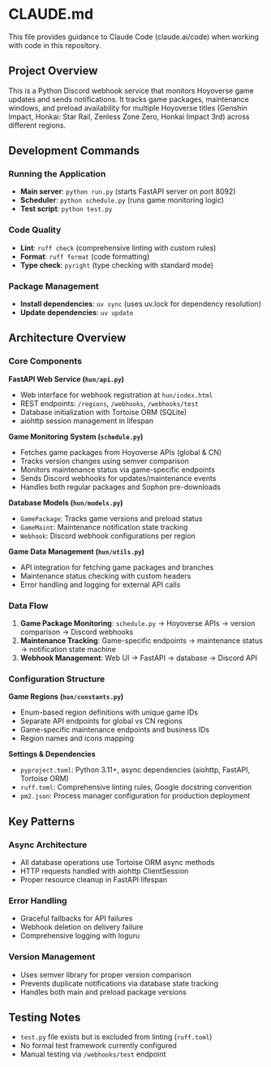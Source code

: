 # CLAUDE.md

This file provides guidance to Claude Code (claude.ai/code) when working with code in this repository.

## Project Overview

This is a Python Discord webhook service that monitors Hoyoverse game updates and sends notifications. It tracks game packages, maintenance windows, and preload availability for multiple Hoyoverse titles (Genshin Impact, Honkai: Star Rail, Zenless Zone Zero, Honkai Impact 3rd) across different regions.

## Development Commands

### Running the Application
- **Main server**: `python run.py` (starts FastAPI server on port 8092)
- **Scheduler**: `python schedule.py` (runs game monitoring logic)
- **Test script**: `python test.py`

### Code Quality
- **Lint**: `ruff check` (comprehensive linting with custom rules)
- **Format**: `ruff format` (code formatting)
- **Type check**: `pyright` (type checking with standard mode)

### Package Management
- **Install dependencies**: `uv sync` (uses uv.lock for dependency resolution)
- **Update dependencies**: `uv update`

## Architecture Overview

### Core Components

**FastAPI Web Service (`hun/api.py`)**
- Web interface for webhook registration at `hun/index.html`
- REST endpoints: `/regions`, `/webhooks`, `/webhooks/test`
- Database initialization with Tortoise ORM (SQLite)
- aiohttp session management in lifespan

**Game Monitoring System (`schedule.py`)**
- Fetches game packages from Hoyoverse APIs (global & CN)
- Tracks version changes using semver comparison
- Monitors maintenance status via game-specific endpoints
- Sends Discord webhooks for updates/maintenance events
- Handles both regular packages and Sophon pre-downloads

**Database Models (`hun/models.py`)**
- `GamePackage`: Tracks game versions and preload status
- `GameMaint`: Maintenance notification state tracking
- `Webhook`: Discord webhook configurations per region

**Game Data Management (`hun/utils.py`)**
- API integration for fetching game packages and branches
- Maintenance status checking with custom headers
- Error handling and logging for external API calls

### Data Flow

1. **Game Package Monitoring**: `schedule.py` → Hoyoverse APIs → version comparison → Discord webhooks
2. **Maintenance Tracking**: Game-specific endpoints → maintenance status → notification state machine
3. **Webhook Management**: Web UI → FastAPI → database → Discord API

### Configuration Structure

**Game Regions (`hun/constants.py`)**
- Enum-based region definitions with unique game IDs
- Separate API endpoints for global vs CN regions
- Game-specific maintenance endpoints and business IDs
- Region names and icons mapping

**Settings & Dependencies**
- `pyproject.toml`: Python 3.11+, async dependencies (aiohttp, FastAPI, Tortoise ORM)
- `ruff.toml`: Comprehensive linting rules, Google docstring convention
- `pm2.json`: Process manager configuration for production deployment

## Key Patterns

### Async Architecture
- All database operations use Tortoise ORM async methods
- HTTP requests handled with aiohttp ClientSession
- Proper resource cleanup in FastAPI lifespan

### Error Handling
- Graceful fallbacks for API failures
- Webhook deletion on delivery failure
- Comprehensive logging with loguru

### Version Management
- Uses semver library for proper version comparison
- Prevents duplicate notifications via database state tracking
- Handles both main and preload package versions

## Testing Notes

- `test.py` file exists but is excluded from linting (`ruff.toml`)
- No formal test framework currently configured
- Manual testing via `/webhooks/test` endpoint